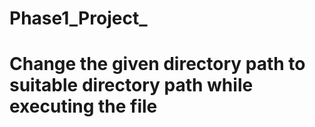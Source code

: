 # Phase1_Project_
# Change the given directory path to suitable directory path while executing the file
